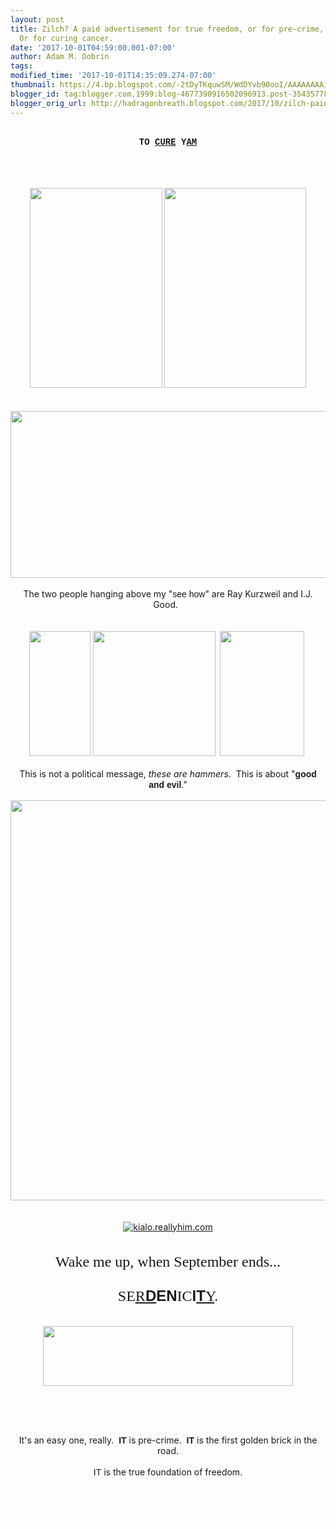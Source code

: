 ```yaml
---
layout: post
title: Zilch? A paid advertisement for true freedom, or for pre-crime, which IC already.
  Or for curing cancer.
date: '2017-10-01T04:59:00.001-07:00'
author: Adam M. Dobrin
tags: 
modified_time: '2017-10-01T14:35:09.274-07:00'
thumbnail: https://4.bp.blogspot.com/-2tDyTKquwSM/WdDYvb90ooI/AAAAAAAAIM0/mhc1IoK-rwM02BbaM0O-FkbuhFGVD9hSgCK4BGAYYCw/s72-c/image-795668.png
blogger_id: tag:blogger.com,1999:blog-4677390916502096913.post-354357780389716567
blogger_orig_url: http://hadragonbreath.blogspot.com/2017/10/zilch-paid-advertisement-for-true.html
---
```


<div dir="ltr"><div class="gmail_quote"><div dir="ltr"><div class="gmail_quote"><div dir="ltr"><div class="gmail_quote"><br /><div><div class="h5"><div dir="ltr"><div class="gmail_quote"><div dir="ltr"><div class="gmail_quote"><div dir="ltr"><div style="text-align: center;"><span style="font-family: &quot;courier new&quot; , &quot;courier&quot; , monospace;"><b>TO <a href="http://cure.reallyhim.com/">CURE</a> Y<a href="http://ham.reallyhim.com/">AM</a></b></span><br /><span style="font-family: &quot;courier new&quot; , &quot;courier&quot; , monospace;"><br /></span><span style="font-family: &quot;courier new&quot; , &quot;courier&quot; , monospace;"><br /></span><span style="font-family: &quot;courier new&quot; , &quot;courier&quot; , monospace;"><br /></span><br /></div><div style="text-align: center;"><a href="http://cure.reallyhim.com/"><img alt="" border="0" height="320" id="BLOGGER_PHOTO_ID_6471910974003913346" src="https://4.bp.blogspot.com/-2tDyTKquwSM/WdDYvb90ooI/AAAAAAAAIM0/mhc1IoK-rwM02BbaM0O-FkbuhFGVD9hSgCK4BGAYYCw/s320/image-795668.png" width="212" /></a>&nbsp;<a href="http://ham.reallyhim.com/"><img alt="" border="0" height="320" id="BLOGGER_PHOTO_ID_6471910983031464034" src="https://4.bp.blogspot.com/-XrWewMOMl2g/WdDYv9mKIGI/AAAAAAAAIM8/pfoLCYtl_j4_Z5hGRQomx4ETjhk3v346ACK4BGAYYCw/s320/image-797946.png" width="227" /></a></div><div style="text-align: center;"><br /></div><div style="text-align: center;"><br /></div><div style="text-align: center;"><img alt="" border="0" height="267" id="BLOGGER_PHOTO_ID_6471910990451146370" src="https://1.bp.blogspot.com/-GY9ovU65-4Y/WdDYwZPJfoI/AAAAAAAAINE/RoXmVVkm5HI9XiwjGoBmmmHrls2WrY33ACK4BGAYYCw/s640/image-700085.png" width="640" /></div><div style="text-align: center;"><br /></div><div style="text-align: center;">The two people hanging above my "<span style="font-family: &quot;arial black&quot; , sans-serif;">see how</span>" are Ray Kurzweil and I.J. Good. &nbsp;</div><div style="text-align: center;"><br /></div><div style="text-align: center;"><br /></div><div style="text-align: center;"><a href="http://hammer.reallyhim.com/"><img alt="" border="0" height="200" id="BLOGGER_PHOTO_ID_6471910998575426658" src="https://2.bp.blogspot.com/-XL4yJJiTNQQ/WdDYw3gILGI/AAAAAAAAINM/48Tv-DPNy3U-GcW2Nc5dw7TK8cBRn-3_QCK4BGAYYCw/s200/image-701488.png" width="98" /></a>&nbsp;<img alt="" border="0" height="200" id="BLOGGER_PHOTO_ID_6471911002647828802" src="https://3.bp.blogspot.com/-yHo-OsiO3gM/WdDYxGrEGUI/AAAAAAAAINU/_lwmbmJHSgEPRqRwyIdVC9k_NHpRpym8ACK4BGAYYCw/s200/image-703711.png" width="196" />&nbsp;&nbsp;<a href="http://who.reallyhim.com/"><img alt="" border="0" id="BLOGGER_PHOTO_ID_6471911009559550482" src="https://1.bp.blogspot.com/-5TGXpvNuRVk/WdDYxga8mhI/AAAAAAAAINc/oV0dDltVsDYdn-TUAnbQBwL8mvBn6o7NgCK4BGAYYCw/s320/image-705489.png" /></a><img alt="" border="0" height="200" id="BLOGGER_PHOTO_ID_6471911018452893090" src="https://1.bp.blogspot.com/-lAysrSqBsK8/WdDYyBjSPaI/AAAAAAAAINk/V24Q7dusrvc1gRwwXxVyKrO42M93HZNGgCK4BGAYYCw/s200/image-707105.png" width="135" />&nbsp;</div><div style="text-align: center;"><br /></div><div style="text-align: center;">This is not a political message, <i>these are hammers</i>.&nbsp; This is about "<b><span style="font-family: &quot;arial black&quot; , sans-serif;">good and evil</span></b>."</div><div style="text-align: center;"><br /></div><div style="text-align: center;"><a href="http://kialo.reallyhim.com/"><img alt="" border="0" height="640" id="BLOGGER_PHOTO_ID_6471911029039691650" src="https://4.bp.blogspot.com/-iNze7EXw4vw/WdDYyo_X94I/AAAAAAAAINs/rshyZfihBccl-pS2JCIqAfxg7gJPockJACK4BGAYYCw/s640/image-709169.png" width="584" /></a></div><div style="text-align: center;"><a href="http://kialo.reallyhim.com/"><br /></a></div><div style="text-align: center;"><a href="http://kialo.reallyhim.com/"><br /></a></div><div style="text-align: center;"><a href="http://kialo.reallyhim.com/"><img alt="kialo.reallyhim.com" border="0" id="BLOGGER_PHOTO_ID_6471911037523472914" src="https://3.bp.blogspot.com/-NY1946VPsIM/WdDYzImEMhI/AAAAAAAAIN0/eZUDQdOSKHYfyamPNtoVSTZgnxQpG_bbACK4BGAYYCw/s320/image-711412.png" /></a></div><div style="text-align: center;"><br /></div><div style="text-align: center;"><br /></div><div style="text-align: center;"><span style="font-family: &quot;times new roman&quot; , serif; font-size: x-large;">Wake me up, when September ends...</span></div><div style="text-align: center;"><span style="font-family: &quot;times new roman&quot; , serif; font-size: x-large;"><br /></span></div><div style="text-align: center;"><span style="font-family: &quot;times new roman&quot; , serif; font-size: x-large;">SE<a href="http://bit.ly/2xTeg6j">R</a></span><span style="font-family: &quot;arial black&quot; , sans-serif; font-size: x-large;"><b><a href="http://bit.ly/2xTeg6j">D</a>EN</b></span><span style="font-size: x-large;"><span style="font-family: &quot;times new roman&quot; , serif;">IC</span><b><span style="font-family: &quot;arial black&quot; , sans-serif;">I<a href="http://bit.ly/2xSsl3U">T</a></span></b><span style="font-family: &quot;times new roman&quot; , serif;"><a href="http://bit.ly/2xSsl3U">Y</a>.</span></span></div><div style="text-align: center;"><br /></div><div style="text-align: center;"><br /></div><div style="text-align: center;"><a href="http://bit.ly/2xTeg6j"><img alt="" border="0" height="96" id="BLOGGER_PHOTO_ID_6471911046119576082" src="https://3.bp.blogspot.com/-QsrtqXtv6JM/WdDYzoniUhI/AAAAAAAAIN8/d89iBJyvlYQWdgPi8X_PuxI91PbPiUxfwCK4BGAYYCw/s400/image-713226.png" width="400" /></a></div><div style="text-align: center;"><br /></div><div style="text-align: center;"><br /></div><div style="text-align: center;"><img alt="" border="0" id="BLOGGER_PHOTO_ID_6471911048153502562" src="https://3.bp.blogspot.com/-ov-E92kpiF8/WdDYzwMdk2I/AAAAAAAAIOE/__j9BwoBLvAQ829bo42ooWpnJLMh_pB0wCK4BGAYYCw/s320/image-714953.png" /><span style="font-size: x-large;"><span style="font-family: &quot;times new roman&quot; , serif;"><br /></span></span></div><div style="text-align: center;"><br /></div><div style="text-align: center;">It's an easy one, really. &nbsp;<b><span style="font-family: &quot;arial black&quot; , sans-serif;">IT</span></b> is pre-crime. &nbsp;<b><span style="font-family: &quot;arial black&quot; , sans-serif;">IT</span></b> is the first golden brick in the road.</div><div style="text-align: center;"><br /></div><div style="text-align: center;"><span style="font-family: &quot;arial black&quot; , sans-serif;">IT</span> is the true foundation of freedom.</div><div style="text-align: center;"><img alt="" src="https://mailfoogae.appspot.com/t?sender=aYWRhbUBmcm9tdGhlbWFjaGluZS5vcmc%3D&amp;type=zerocontent&amp;guid=25ac961c-e7d1-4576-82a8-447ed09a5619" style="max-height: 0px; overflow: hidden; width: 0px;" /><span style="color: white; font-size: xx-small;">ᐧ</span></div></div></div></div></div><br /></div><div hspace="streak-pt-mark" style="max-height: 1px;"><img alt="" src="https://mailfoogae.appspot.com/t?sender=aYWRhbUBmcm9tdGhlbWFjaGluZS5vcmc%3D&amp;type=zerocontent&amp;guid=3f2c9c11-cf97-49fb-a437-103afb3bcce1" style="max-height: 0px; overflow: hidden; width: 0px;" /><span style="color: white; font-size: xx-small;">ᐧ</span></div></div></div></div><br /></div><div hspace="streak-pt-mark" style="max-height: 1px;"><img alt="" src="https://mailfoogae.appspot.com/t?sender=aYWRhbUBmcm9tdGhlbWFjaGluZS5vcmc%3D&amp;type=zerocontent&amp;guid=78b14172-456c-4d23-933e-4a5de5186899" style="max-height: 0px; overflow: hidden; width: 0px;" /><span style="color: white; font-size: xx-small;">ᐧ</span></div></div><br /></div><div hspace="streak-pt-mark" style="max-height: 1px;"><img alt="" src="https://mailfoogae.appspot.com/t?sender=aYWRhbUBmcm9tdGhlbWFjaGluZS5vcmc%3D&amp;type=zerocontent&amp;guid=cb9f5e5d-9345-4cfc-bcd8-19155d6a96a2" style="max-height: 0px; overflow: hidden; width: 0px;" /><span style="color: white; font-size: xx-small;">ᐧ</span></div></div><br /></div><div hspace="streak-pt-mark" style="max-height: 1px;"><img alt="" src="https://mailfoogae.appspot.com/t?sender=aYWRhbUBmcm9tdGhlbWFjaGluZS5vcmc%3D&amp;type=zerocontent&amp;guid=6c6d2047-5344-4604-a3b1-35e4e4c58aaa" style="max-height: 0px; overflow: hidden; width: 0px;" /><span style="color: white; font-size: xx-small;">ᐧ</span></div>